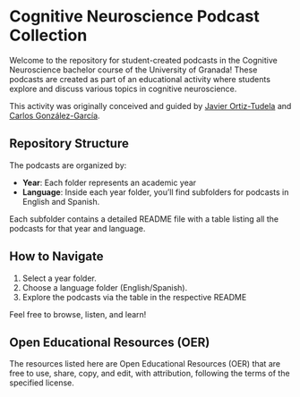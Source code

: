 # Cognitive Neuroscience Podcast Collection

Welcome to the repository for student-created podcasts in the Cognitive Neuroscience bachelor course of the University of Granada! These podcasts are created as part of an educational activity where students explore and discuss various topics in cognitive neuroscience.

This activity was originally conceived and guided by [Javier Ortiz-Tudela](https://ortiztudela.github.io/ortiztudela/) and [Carlos González-García](https://gonzalezgarcia.github.io/).

## Repository Structure

The podcasts are organized by:

- **Year**: Each folder represents an academic year
- **Language**: Inside each year folder, you’ll find subfolders for podcasts in English and Spanish.

Each subfolder contains a detailed README file with a table listing all the podcasts for that year and language.

## How to Navigate

1. Select a year folder.
2. Choose a language folder (English/Spanish).
3. Explore the podcasts via the table in the respective README

Feel free to browse, listen, and learn!


## Open Educational Resources (OER)
The resources listed here are Open Educational Resources (OER) that are free to use, share, copy, and edit, with attribution, following the terms of the specified license.
